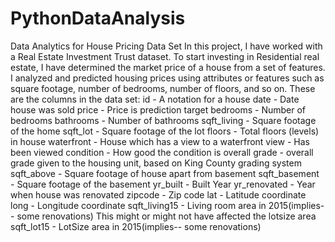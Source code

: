 # PythonDataAnalysis
Data Analytics for House Pricing Data Set
In this project, I have worked with a Real Estate Investment Trust dataset. To start investing in Residential real estate, I have determined the market price of a house from a set of features. I analyzed and predicted housing prices using attributes or features such as square footage, number of bedrooms, number of floors, and so on.
These are the columns in the data set: 
id	 - A notation for a house
date - Date house was sold
price - Price is prediction target
bedrooms -	Number of bedrooms
bathrooms -	Number of bathrooms
sqft_living - Square footage of the home
sqft_lot - Square footage of the lot
floors - Total floors (levels) in house
waterfront - House which has a view to a waterfront
view - Has been viewed
condition -	How good the condition is overall
grade -	overall grade given to the housing unit, based on King County grading system
sqft_above -	Square footage of house apart from basement
sqft_basement - Square footage of the basement
yr_built - Built Year
yr_renovated - Year when house was renovated
zipcode - Zip code
lat -	Latitude coordinate
long - Longitude coordinate
sqft_living15 -	Living room area in 2015(implies-- some renovations) This might or might not have affected the lotsize area
sqft_lot15 - LotSize area in 2015(implies-- some renovations)
